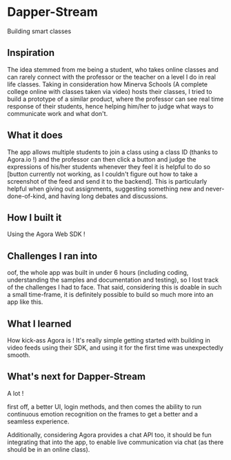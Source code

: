 # Dapper-Stream
Building smart classes


## Inspiration

The idea stemmed from me being a student, who takes online classes and can rarely connect with the professor or the teacher on a level I do in real life classes. Taking in consideration how Minerva Schools (A complete college online with classes taken via video) hosts their classes, I tried to build a prototype of a similar product, where the professor can see real time response of their students, hence helping him/her to judge what ways to communicate work and what don't.


## What it does

The app allows multiple students to join a class using a class ID (thanks to Agora.io !) and the professor can then click a button and judge the expressions of his/her students whenever they feel it is helpful to do so [button currently not working, as I couldn't figure out how to take a screenshot of the feed and send it to the backend]. This is particularly helpful when giving out assignments, suggesting something new and never-done-of-kind, and having long debates and discussions.

## How I built it

Using the Agora Web SDK !

## Challenges I ran into

oof, the whole app was built in under 6 hours (including coding, understanding the samples and documentation and testing), so I lost track of the challenges I had to face. That said, considering this is doable in such a small time-frame, it is definitely possible to build so much more into an app like this.

## What I learned

How kick-ass Agora is !
It's really simple getting started with building in video feeds using their SDK, and using it for the first time was unexpectedly smooth.

## What's next for Dapper-Stream

A lot !

first off, a better UI, login methods, and then comes the ability to run continuous emotion recognition on the frames to get a better and a seamless experience.

Additionally, considering Agora provides a chat API too, it should be fun integrating that into the app, to enable live communication via chat (as there should be in an online class).
